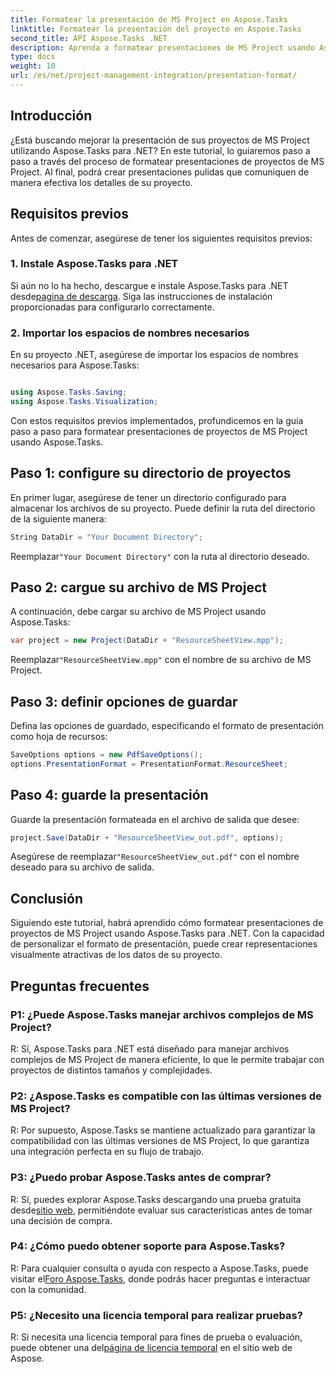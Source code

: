 ```yaml
---
title: Formatear la presentación de MS Project en Aspose.Tasks
linktitle: Formatear la presentación del proyecto en Aspose.Tasks
second_title: API Aspose.Tasks .NET
description: Aprenda a formatear presentaciones de MS Project usando Aspose.Tasks para .NET. Mejore la visualización y comunicación de los detalles del proyecto sin esfuerzo.
type: docs
weight: 10
url: /es/net/project-management-integration/presentation-format/
---
```

## Introducción

¿Está buscando mejorar la presentación de sus proyectos de MS Project utilizando Aspose.Tasks para .NET? En este tutorial, lo guiaremos paso a paso a través del proceso de formatear presentaciones de proyectos de MS Project. Al final, podrá crear presentaciones pulidas que comuniquen de manera efectiva los detalles de su proyecto.

## Requisitos previos

Antes de comenzar, asegúrese de tener los siguientes requisitos previos:

### 1. Instale Aspose.Tasks para .NET

 Si aún no lo ha hecho, descargue e instale Aspose.Tasks para .NET desde[pagina de descarga](https://releases.aspose.com/tasks/net/). Siga las instrucciones de instalación proporcionadas para configurarlo correctamente.

### 2. Importar los espacios de nombres necesarios

En su proyecto .NET, asegúrese de importar los espacios de nombres necesarios para Aspose.Tasks:

```csharp

using Aspose.Tasks.Saving;
using Aspose.Tasks.Visualization;
```

Con estos requisitos previos implementados, profundicemos en la guía paso a paso para formatear presentaciones de proyectos de MS Project usando Aspose.Tasks.

## Paso 1: configure su directorio de proyectos

En primer lugar, asegúrese de tener un directorio configurado para almacenar los archivos de su proyecto. Puede definir la ruta del directorio de la siguiente manera:

```csharp
String DataDir = "Your Document Directory";
```

 Reemplazar`"Your Document Directory"` con la ruta al directorio deseado.

## Paso 2: cargue su archivo de MS Project

A continuación, debe cargar su archivo de MS Project usando Aspose.Tasks:

```csharp
var project = new Project(DataDir + "ResourceSheetView.mpp");
```

 Reemplazar`"ResourceSheetView.mpp"` con el nombre de su archivo de MS Project.

## Paso 3: definir opciones de guardar

Defina las opciones de guardado, especificando el formato de presentación como hoja de recursos:

```csharp
SaveOptions options = new PdfSaveOptions();
options.PresentationFormat = PresentationFormat.ResourceSheet;
```

## Paso 4: guarde la presentación

Guarde la presentación formateada en el archivo de salida que desee:

```csharp
project.Save(DataDir + "ResourceSheetView_out.pdf", options);
```

 Asegúrese de reemplazar`"ResourceSheetView_out.pdf"` con el nombre deseado para su archivo de salida.

## Conclusión

Siguiendo este tutorial, habrá aprendido cómo formatear presentaciones de proyectos de MS Project usando Aspose.Tasks para .NET. Con la capacidad de personalizar el formato de presentación, puede crear representaciones visualmente atractivas de los datos de su proyecto.

## Preguntas frecuentes

### P1: ¿Puede Aspose.Tasks manejar archivos complejos de MS Project?
R: Sí, Aspose.Tasks para .NET está diseñado para manejar archivos complejos de MS Project de manera eficiente, lo que le permite trabajar con proyectos de distintos tamaños y complejidades.

### P2: ¿Aspose.Tasks es compatible con las últimas versiones de MS Project?
R: Por supuesto, Aspose.Tasks se mantiene actualizado para garantizar la compatibilidad con las últimas versiones de MS Project, lo que garantiza una integración perfecta en su flujo de trabajo.

### P3: ¿Puedo probar Aspose.Tasks antes de comprar?
 R: Sí, puedes explorar Aspose.Tasks descargando una prueba gratuita desde[sitio web](https://releases.aspose.com/), permitiéndote evaluar sus características antes de tomar una decisión de compra.

### P4: ¿Cómo puedo obtener soporte para Aspose.Tasks?
 R: Para cualquier consulta o ayuda con respecto a Aspose.Tasks, puede visitar el[Foro Aspose.Tasks](https://forum.aspose.com/c/tasks/15), donde podrás hacer preguntas e interactuar con la comunidad.

### P5: ¿Necesito una licencia temporal para realizar pruebas?
 R: Si necesita una licencia temporal para fines de prueba o evaluación, puede obtener una del[página de licencia temporal](https://purchase.aspose.com/temporary-license/) en el sitio web de Aspose.